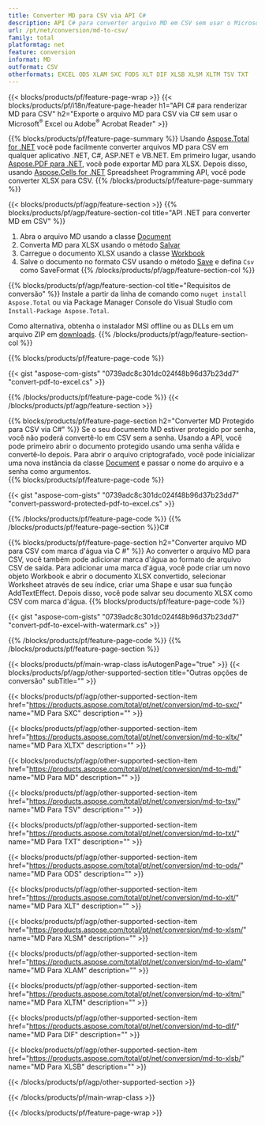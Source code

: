 ```yaml
---
title: Converter MD para CSV via API C#
description: API C# para converter arquivo MD em CSV sem usar o Microsoft Excel ou Adobe Reader
url: /pt/net/conversion/md-to-csv/
family: total
platformtag: net
feature: conversion
informat: MD
outformat: CSV
otherformats: EXCEL ODS XLAM SXC FODS XLT DIF XLSB XLSM XLTM TSV TXT
---
```

{{< blocks/products/pf/feature-page-wrap >}}
{{< blocks/products/pf/i18n/feature-page-header h1="API C# para renderizar MD para CSV" h2="Exporte o arquivo MD para CSV via C# sem usar o Microsoft<sup>&reg;</sup> Excel ou Adobe<sup>&reg;</sup> Acrobat Reader" >}}

{{% blocks/products/pf/feature-page-summary %}}
Usando [Aspose.Total for .NET](https://products.aspose.com/total/net/) você pode facilmente converter arquivos MD para CSV em qualquer aplicativo .NET, C#, ASP.NET e VB.NET. Em primeiro lugar, usando [Aspose.PDF para .NET](https://products.aspose.com/pdf/net/), você pode exportar MD para XLSX. Depois disso, usando [Aspose.Cells for .NET](https://products.aspose.com/cells/net/) Spreadsheet Programming API, você pode converter XLSX para CSV.
{{% /blocks/products/pf/feature-page-summary  %}}

{{< blocks/products/pf/agp/feature-section >}}
{{% blocks/products/pf/agp/feature-section-col title="API .NET para converter MD em CSV" %}}
1. Abra o arquivo MD usando a classe [Document](https://apireference.aspose.com/pdf/net/aspose.pdf/document)
2. Converta MD para XLSX usando o método [Salvar](https://apireference.aspose.com/pdf/net/aspose.pdf.document/save/methods/5)
3. Carregue o documento XLSX usando a classe [Workbook](https://apireference.aspose.com/cells/net/aspose.cells/workbook)
4. Salve o documento no formato CSV usando o método [Save](https://apireference.aspose.com/cells/net/aspose.cells.workbook/save/methods/4) e defina `Csv` como SaveFormat
{{% /blocks/products/pf/agp/feature-section-col %}}

{{% blocks/products/pf/agp/feature-section-col title="Requisitos de conversão" %}}
Instale a partir da linha de comando como ```nuget install Aspose.Total``` ou via Package Manager Console do Visual Studio com ```Install-Package Aspose.Total```.

Como alternativa, obtenha o instalador MSI offline ou as DLLs em um arquivo ZIP em [downloads](https://downloads.aspose.com/total/net).
{{% /blocks/products/pf/agp/feature-section-col %}}

{{% blocks/products/pf/feature-page-code %}}

{{< gist "aspose-com-gists" "0739adc8c301dc024f48b96d37b23dd7" "convert-pdf-to-excel.cs" >}}


{{% /blocks/products/pf/feature-page-code %}}
{{< /blocks/products/pf/agp/feature-section >}}

{{% blocks/products/pf/feature-page-section  h2="Converter MD Protegido para CSV via C#" %}}
Se o seu documento MD estiver protegido por senha, você não poderá convertê-lo em CSV sem a senha. Usando a API, você pode primeiro abrir o documento protegido usando uma senha válida e convertê-lo depois. Para abrir o arquivo criptografado, você pode inicializar uma nova instância da classe [Document](https://apireference.aspose.com/pdf/net/aspose.pdf/document) e passar o nome do arquivo e a senha como argumentos.  
{{% blocks/products/pf/feature-page-code %}}

{{< gist "aspose-com-gists" "0739adc8c301dc024f48b96d37b23dd7" "convert-password-protected-pdf-to-excel.cs" >}}

{{% /blocks/products/pf/feature-page-code  %}}
{{% /blocks/products/pf/feature-page-section %}}C#

{{% blocks/products/pf/feature-page-section  h2="Converter arquivo MD para CSV com marca d'água via C #" %}}
Ao converter o arquivo MD para CSV, você também pode adicionar marca d'água ao formato de arquivo CSV de saída. Para adicionar uma marca d'água, você pode criar um novo objeto Workbook e abrir o documento XLSX convertido, selecionar Worksheet através de seu índice, criar uma Shape e usar sua função AddTextEffect. Depois disso, você pode salvar seu documento XLSX como CSV com marca d'água. 
{{% blocks/products/pf/feature-page-code %}}

{{< gist "aspose-com-gists" "0739adc8c301dc024f48b96d37b23dd7" "convert-pdf-to-excel-with-watermark.cs" >}}

{{% /blocks/products/pf/feature-page-code  %}}
{{% /blocks/products/pf/feature-page-section %}}

{{< blocks/products/pf/main-wrap-class isAutogenPage="true" >}}
{{< blocks/products/pf/agp/other-supported-section title="Outras opções de conversão" subTitle="" >}}

{{< blocks/products/pf/agp/other-supported-section-item href="https://products.aspose.com/total/pt/net/conversion/md-to-sxc/" name="MD Para SXC" description="" >}}

{{< blocks/products/pf/agp/other-supported-section-item href="https://products.aspose.com/total/pt/net/conversion/md-to-xltx/" name="MD Para XLTX" description="" >}}

{{< blocks/products/pf/agp/other-supported-section-item href="https://products.aspose.com/total/pt/net/conversion/md-to-md/" name="MD Para MD" description="" >}}

{{< blocks/products/pf/agp/other-supported-section-item href="https://products.aspose.com/total/pt/net/conversion/md-to-tsv/" name="MD Para TSV" description="" >}}

{{< blocks/products/pf/agp/other-supported-section-item href="https://products.aspose.com/total/pt/net/conversion/md-to-txt/" name="MD Para TXT" description="" >}}

{{< blocks/products/pf/agp/other-supported-section-item href="https://products.aspose.com/total/pt/net/conversion/md-to-ods/" name="MD Para ODS" description="" >}}

{{< blocks/products/pf/agp/other-supported-section-item href="https://products.aspose.com/total/pt/net/conversion/md-to-xlt/" name="MD Para XLT" description="" >}}

{{< blocks/products/pf/agp/other-supported-section-item href="https://products.aspose.com/total/pt/net/conversion/md-to-xlsm/" name="MD Para XLSM" description="" >}}

{{< blocks/products/pf/agp/other-supported-section-item href="https://products.aspose.com/total/pt/net/conversion/md-to-xlam/" name="MD Para XLAM" description="" >}}

{{< blocks/products/pf/agp/other-supported-section-item href="https://products.aspose.com/total/pt/net/conversion/md-to-xltm/" name="MD Para XLTM" description="" >}}

{{< blocks/products/pf/agp/other-supported-section-item href="https://products.aspose.com/total/pt/net/conversion/md-to-dif/" name="MD Para DIF" description="" >}}

{{< blocks/products/pf/agp/other-supported-section-item href="https://products.aspose.com/total/pt/net/conversion/md-to-xlsb/" name="MD Para XLSB" description="" >}}



{{< /blocks/products/pf/agp/other-supported-section >}}

{{< /blocks/products/pf/main-wrap-class >}}

{{< /blocks/products/pf/feature-page-wrap >}}